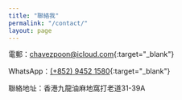 ```yaml
---
title: "聯絡我"
permalink: "/contact/"
layout: page
---
```


電郵：[chavezpoon@icloud.com](mailto:chavezpoon@icloud.com){:target="_blank"}

WhatsApp：[(+852) 9452 1580](http://wa.me/85294521580){:target="_blank"}

聯絡地址：香港九龍油麻地窩打老道31-39A
